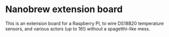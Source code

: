 # Nanobrew extension board

This is an extension board for a Raspberry PI, to wire DS18B20 temperature
sensors, and various actors (up to 16!) without a spagetthi-like mess.

